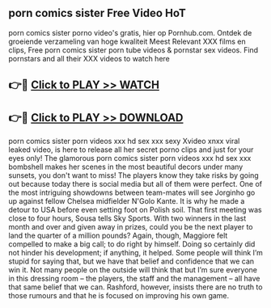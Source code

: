 ## porn comics sister Free Video HoT 

porn comics sister porno video's gratis, hier op Pornhub.com. Ontdek de groeiende verzameling van hoge kwaliteit Meest Relevant XXX films en clips,
Free porn comics sister porn tube videos & pornstar sex videos. Find pornstars and all their XXX videos to watch here


## 👉🔴 [Click to PLAY >> WATCH](http://us.freeplayer.one?title=porn_comics_sister&ref=16D)

## 👉🔴 [Click to PLAY >> DOWNLOAD](http://us.freeplayer.one?title=porn_comics_sister&ref=16D)


porn comics sister porn videos xxx hd sex xxx sexy Xvideo xnxx viral leaked video, is here to release all her secret porno clips and just for your eyes only! The glamorous porn comics sister porn videos xxx hd sex xxx bombshell makes her scenes in the most beautiful decors under many sunsets, you don't want to miss! The players know they take risks by going out because today there is social media but all of them were perfect. One of the most intriguing showdowns between team-mates will see Jorginho go up against fellow Chelsea midfielder N'Golo Kante. It is why he made a detour to USA before even setting foot on Polish soil. That first meeting was close to four hours, Sousa tells Sky Sports. With two winners in the last month and over and given away in prizes, could you be the next player to land the quarter of a million pounds? Again, though, Maggiore felt compelled to make a big call; to do right by himself. Doing so certainly did not hinder his development; if anything, it helped. Some people will think I’m stupid for saying that, but we have that belief and confidence that we can win it. Not many people on the outside will think that but I’m sure everyone in this dressing room – the players, the staff and the management – all have that same belief that we can. Rashford, however, insists there are no truth to those rumours and that he is focused on improving his own game.